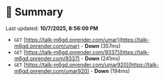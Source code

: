 # 📖 Summary
Last updated: **10/7/2025, 8:56:09 PM**

- `GET` [https://talk-m6gd.onrender.com/umar](https://talk-m6gd.onrender.com/umar) - **Down** (357ms)
- `GET` [https://talk-m6gd.onrender.com/9337](https://talk-m6gd.onrender.com/9337) - **Down** (241ms)
- `GET` [https://talk-m6gd.onrender.com/umar920](https://talk-m6gd.onrender.com/umar920) - **Down** (194ms)
